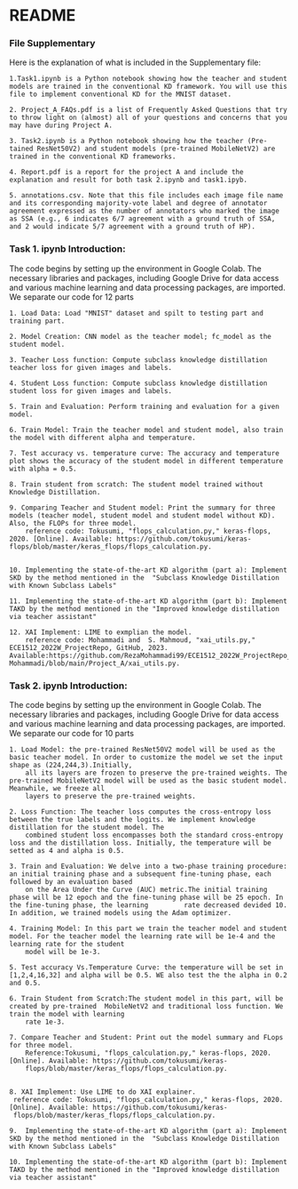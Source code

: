 # README

### File Supplementary
Here is the explanation of what is included in the Supplementary file:
    
    1.Task1.ipynb is a Python notebook showing how the teacher and student models are trained in the conventional KD framework. You will use this file to implement conventional KD for the MNIST dataset.

    2. Project_A_FAQs.pdf is a list of Frequently Asked Questions that try to throw light on (almost) all of your questions and concerns that you may have during Project A.

    3. Task2.ipynb is a Python notebook showing how the teacher (Pre-tained ResNet50V2) and student models (pre-trained MobileNetV2) are trained in the conventional KD frameworks. 

    4. Report.pdf is a report for the project A and include the explanation and result for both task 2.ipynb and task1.ipyb. 

    5. annotations.csv. Note that this file includes each image file name and its corresponding majority-vote label and degree of annotator agreement expressed as the number of annotators who marked the image as SSA (e.g., 6 indicates 6/7 agreement with a ground truth of SSA, and 2 would indicate 5/7 agreement with a ground truth of HP).

### Task 1. ipynb Introduction:
The code begins by setting up the environment in Google Colab. The necessary libraries and packages, including Google Drive for data access and various machine learning and data processing packages, are imported. We separate our code for 12 parts
   
    1. Load Data: Load "MNIST" dataset and spilt to testing part and training part.
    
    2. Model Creation: CNN model as the teacher model; fc_model as the student model.

    3. Teacher Loss function: Compute subclass knowledge distillation teacher loss for given images and labels.

    4. Student Loss function: Compute subclass knowledge distillation student loss for given images and labels.

    5. Train and Evaluation: Perform training and evaluation for a given model.

    6. Train Model: Train the teacher model and student model, also train the model with different alpha and temperature.  

    7. Test accuracy vs. temperature curve: The accuracy and temperature plot shows the accuracy of the student model in different temperature with alpha = 0.5.

    8. Train student from scratch: The student model trained without Knowledge Distillation. 

    9. Comparing Teacher and Student model: Print the summary for three models (teacher model, student model and student model without KD). Also, the FLOPs for three model.
        reference code: Tokusumi, "flops_calculation.py," keras-flops, 2020. [Online]. Available: https://github.com/tokusumi/keras-flops/blob/master/keras_flops/flops_calculation.py.

    
    10. Implementing the state-of-the-art KD algorithm (part a): Implement SKD by the method mentioned in the  "Subclass Knowledge Distillation with Known Subclass Labels" 

    11. Implementing the state-of-the-art KD algorithm (part b): Implement TAKD by the method mentioned in the "Improved knowledge distillation via teacher assistant"

    12. XAI Implement: LIME to exmplian the model.
        reference code: Mohammadi and  S. Mahmoud, "xai_utils.py," ECE1512_2022W_ProjectRepo, GitHub, 2023.    Available:https://github.com/RezaMohammadi99/ECE1512_2022W_ProjectRepo_Seyedmahmoud-Mohammadi/blob/main/Project_A/xai_utils.py.

### Task 2. ipynb Introduction:

The code begins by setting up the environment in Google Colab. The necessary libraries and packages, including Google Drive for data access and various machine learning and data processing packages, are imported. We separate our code for 10 parts

    1. Load Model: the pre-trained ResNet50V2 model will be used as the basic teacher model. In order to customize the model we set the input shape as (224,244,3).Initially, 
        all its layers are frozen to preserve the pre-trained weights. The pre-trained MobileNetV2 model will be used as the basic student model. Meanwhile, we freeze all
        layers to preserve the pre-trained weights.

    2. Loss Function: The teacher loss computes the cross-entropy loss between the true labels and the logits. We implement knowledge distillation for the student model. The 
        combined student loss encompasses both the standard cross-entropy loss and the distillation loss. Initially, the temperature will be setted as 4 and alpha is 0.5. 

    3. Train and Evaluation: We delve into a two-phase training procedure: an initial training phase and a subsequent fine-tuning phase, each followed by an evaluation based 
        on the Area Under the Curve (AUC) metric.The initial training phase will be 12 epoch and the fine-tuning phase will be 25 epoch. In the fine-tuning phase, the learning         rate decreased devided 10. In addition, we trained models using the Adam optimizer. 
        
    4. Training Model: In this part we train the teacher model and student model. For the teacher model the learning rate will be 1e-4 and the learning rate for the student 
        model will be 1e-3.

    5. Test accuracy Vs.Temperature Curve: the temperature will be set in [1,2,4,16,32] and alpha will be 0.5. WE also test the the alpha in 0.2 and 0.5.

    6. Train Student from Scratch:The student model in this part, will be created by pre-trained  MobileNetV2 and traditional loss function. We train the model with learning 
        rate 1e-3. 

    7. Compare Teacher and Student: Print out the model summary and FLops for three model.
        Reference:Tokusumi, "flops_calculation.py," keras-flops, 2020. [Online]. Available: https://github.com/tokusumi/keras-
        flops/blob/master/keras_flops/flops_calculation.py.


    8. XAI Implement: Use LIME to do XAI explainer.
     reference code: Tokusumi, "flops_calculation.py," keras-flops, 2020. [Online]. Available: https://github.com/tokusumi/keras-
     flops/blob/master/keras_flops/flops_calculation.py.

    9.  Implementing the state-of-the-art KD algorithm (part a): Implement SKD by the method mentioned in the  "Subclass Knowledge Distillation with Known Subclass Labels" 

    10. Implementing the state-of-the-art KD algorithm (part b): Implement TAKD by the method mentioned in the "Improved knowledge distillation via teacher assistant"




    

